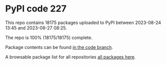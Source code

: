 # PyPI code 227

This repo contains 18175 packages uploaded to PyPI between 
2023-08-24 13:45 and 2023-08-27 08:25.

The repo is 100% (18175/18175) complete.

Package contents can be found [in the code branch](https://github.com/pypi-data/pypi-mirror-227/tree/code/packages).

A browsable package list for all repositories [all packages here](https://pypi-data.github.io/website/repositories/pypi-mirror-227).


